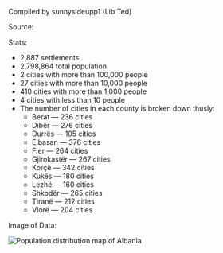 Compiled by sunnysideupp1 (Lib Ted)

Source: 

Stats:
+ 2,887 settlements
+ 2,798,864 total population
+ 2 cities with more than 100,000 people
+ 27 cities with more than 10,000 people
+ 410 cities with more than 1,000 people
+ 4 cities with less than 10 people
+ The number of cities in each county is broken down thusly:
     - Berat — 236 cities
     - Dibër — 276 cities
     - Durrës — 105 cities
     - Elbasan — 376 cities
     - Fier — 264 cities
     - Gjirokastër — 267 cities
     - Korçë — 342 cities
     - Kukës — 180 cities
     - Lezhë — 160 cities
     - Shkodër — 265 cities
     - Tiranë — 212 cities
     - Vlorë — 204 cities
 
Image of Data:

![Population distribution map of Albania](https://github.com/nyghts7/albania-populated-places/blob/main/albania.png)
